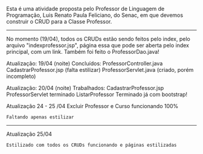 Esta é uma atividade proposta pelo Professor de Linguagem de Programação, Luis Renato Paula Feliciano, do Senac, em que devemos construir o CRUD para a Classe Professor.

---

No momento (19/04), todos os CRUDs estão sendo feitos pelo index, pelo arquivo "indexprofessor.jsp", página essa que pode ser aberta pelo index principal, com um link.
Também foi feito o ProfessorDao.java!

Atualização: 19/04 (noite)
Concluídos:
	ProfessorController.java
	CadastrarProfessor.jsp	(falta estilizar)
	ProfessorServlet.java	(criado, porém incompleto)

Atualização: 20/04 (noite)
Trabalhados:
	CadastrarProfessor.jsp
	ProfessorServlet		terminado
	ListarProfessor		Terminado já com bootstrap!


Atualização 24 - 25 /04
	Excluir Professor e Curso funcionando 100%

	Faltando apenas estilizar

---
Atualização 25/04

	Estilizado com todos os CRUDs funcionando e páginas estilizadas